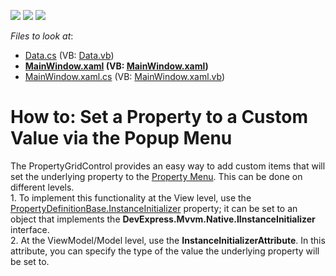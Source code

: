 <!-- default badges list -->
![](https://img.shields.io/endpoint?url=https://codecentral.devexpress.com/api/v1/VersionRange/128655226/22.2.2%2B)
[![](https://img.shields.io/badge/Open_in_DevExpress_Support_Center-FF7200?style=flat-square&logo=DevExpress&logoColor=white)](https://supportcenter.devexpress.com/ticket/details/T135069)
[![](https://img.shields.io/badge/📖_How_to_use_DevExpress_Examples-e9f6fc?style=flat-square)](https://docs.devexpress.com/GeneralInformation/403183)
<!-- default badges end -->
<!-- default file list -->
*Files to look at*:

* [Data.cs](./CS/pgrid_attribute/Data.cs) (VB: [Data.vb](./VB/pgrid_attribute/Data.vb))
* **[MainWindow.xaml](./CS/pgrid_attribute/MainWindow.xaml) (VB: [MainWindow.xaml](./VB/pgrid_attribute/MainWindow.xaml))**
* [MainWindow.xaml.cs](./CS/pgrid_attribute/MainWindow.xaml.cs) (VB: [MainWindow.xaml.vb](./VB/pgrid_attribute/MainWindow.xaml.vb))
<!-- default file list end -->
# How to: Set a Property to a Custom Value via the Popup Menu


<p>The PropertyGridControl provides an easy way to add custom items that will set the underlying property to the <a href="https://documentation.devexpress.com/#WPF/CustomDocument15631">Property Menu</a>. This can be done on different levels.<br>1. To implement this functionality at the View level, use the <a href="https://documentation.devexpress.com/#WPF/DevExpressXpfPropertyGridPropertyDefinitionBase_InstanceInitializertopic">PropertyDefinitionBase.InstanceInitializer</a> property; it can be set to an object that implements the <strong>DevExpress.Mvvm.Native.IInstanceInitializer</strong> interface.<br>2. At the ViewModel/Model level, use the <strong>InstanceInitializerAttribute</strong>. In this attribute, you can specify the type of the value the underlying property will be set to.</p>

<br/>


